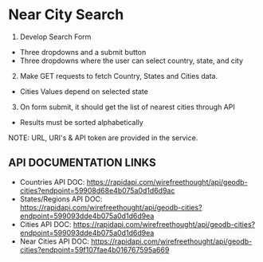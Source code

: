 # Near City Search

1. Develop Search Form
  - Three dropdowns and a submit button
  - Three dropdowns where the user can select country, state, and city
2. Make GET requests to fetch Country, States and Cities data.
  - Cities Values depend on selected state
3. On form submit, it should get the list of nearest cities through API
  - Results must be sorted alphabetically

NOTE: URL, URI's & API token are provided in the service.

## API DOCUMENTATION LINKS

- Countries API DOC: https://rapidapi.com/wirefreethought/api/geodb-cities?endpoint=59908d68e4b075a0d1d6d9ac
- States/Regions API DOC: https://rapidapi.com/wirefreethought/api/geodb-cities?endpoint=599093dde4b075a0d1d6d9ea
- Cities API DOC: https://rapidapi.com/wirefreethought/api/geodb-cities?endpoint=599093dde4b075a0d1d6d9ea
- Near Cities API DOC: https://rapidapi.com/wirefreethought/api/geodb-cities?endpoint=59f107fae4b016767595a669
